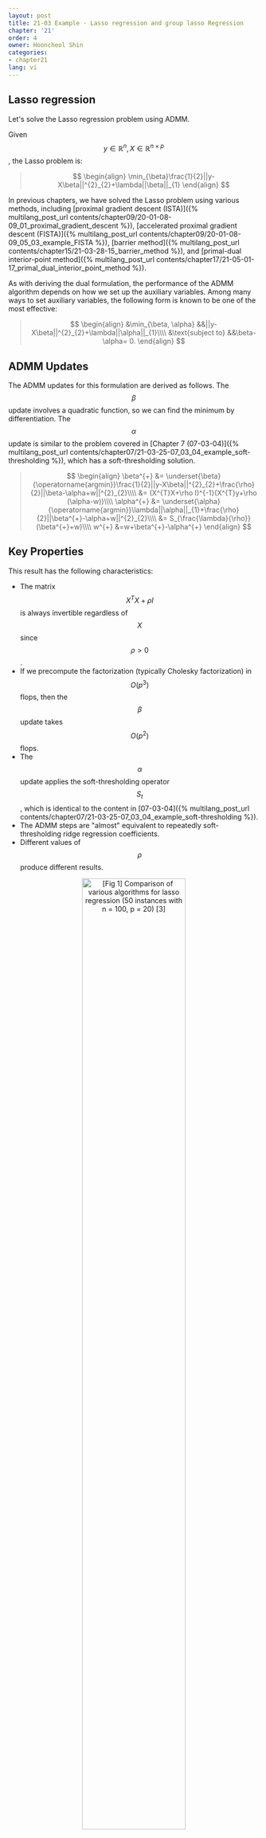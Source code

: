 ```yaml
---
layout: post
title: 21-03 Example - Lasso regression and group lasso Regression
chapter: '21'
order: 4
owner: Hooncheol Shin
categories:
- chapter21
lang: vi
---
```


## Lasso regression
Let's solve the Lasso regression problem using ADMM.

Given $$y\in \mathbb{R}^{n}, X\in \mathbb{R}^{n\times p}$$, the Lasso problem is:
>$$
>\begin{align}
>\min_{\beta}\frac{1}{2}||y-X\beta||^{2}_{2}+\lambda||\beta||_{1}
>\end{align}
>$$

In previous chapters, we have solved the Lasso problem using various methods, including [proximal gradient descent (ISTA)]({% multilang_post_url contents/chapter09/20-01-08-09_01_proximal_gradient_descent %}), [accelerated proximal gradient descent (FISTA)]({% multilang_post_url contents/chapter09/20-01-08-09_05_03_example_FISTA %}), [barrier method]({% multilang_post_url contents/chapter15/21-03-28-15_barrier_method %}), and [primal-dual interior-point method]({% multilang_post_url contents/chapter17/21-05-01-17_primal_dual_interior_point_method %}). 

As with deriving the dual formulation, the performance of the ADMM algorithm depends on how we set up the auxiliary variables. Among many ways to set auxiliary variables, the following form is known to be one of the most effective:
>$$
>\begin{align}
>&\min_{\beta, \alpha} &&||y-X\beta||^{2}_{2}+\lambda||\alpha||_{1}\\\\
>&\text{subject to} &&\beta-\alpha= 0.
>\end{align}
>$$

## ADMM Updates

The ADMM updates for this formulation are derived as follows. The $$\beta$$ update involves a quadratic function, so we can find the minimum by differentiation. The $$\alpha$$ update is similar to the problem covered in [Chapter 7 (07-03-04)]({% multilang_post_url contents/chapter07/21-03-25-07_03_04_example_soft-thresholding %}), which has a soft-thresholding solution.
>$$
>\begin{align}
>\beta^{+} &= \underset{\beta}{\operatorname{argmin}}\frac{1}{2}||y-X\beta||^{2}_{2}+\frac{\rho}{2}||\beta-\alpha+w||^{2}_{2}\\\\
>&= (X^{T}X+\rho I)^{-1}(X^{T}y+\rho (\alpha-w))\\\\
>\alpha^{+} &= \underset{\alpha}{\operatorname{argmin}}\lambda||\alpha||_{1}+\frac{\rho}{2}||\beta^{+}-\alpha+w||^{2}_{2}\\\\
>&= S_{\frac{\lambda}{\rho}}(\beta^{+}+w)\\\\
>w^{+} &=w+\beta^{+}-\alpha^{+}
>\end{align}
>$$

## Key Properties

This result has the following characteristics:

* The matrix $$X^{T}X+\rho I$$ is always invertible regardless of $$X$$ since $$\rho>0$$.
* If we precompute the factorization (typically Cholesky factorization) in $$O(p^{3})$$ flops, then the $$\beta$$ update takes $$O(p^{2})$$ flops.
* The $$\alpha$$ update applies the soft-thresholding operator $$S_{t}$$, which is identical to the content in [07-03-04]({% multilang_post_url contents/chapter07/21-03-25-07_03_04_example_soft-thresholding %}).
* The ADMM steps are "almost" equivalent to repeatedly soft-thresholding ridge regression coefficients.
* Different values of $$\rho$$ produce different results.

<figure class="image" style="align: center;">
<p align="center">
  <img src="{{ site.baseurl }}/img/chapter_img/chapter21/lasso.png" alt="[Fig 1] Comparison of various algorithms for lasso regression (50 instances with n = 100, p = 20) [3]" width="70%">
  <figcaption style="text-align: center;">[Fig 1] Comparison of various algorithms for lasso regression (50 instances with n = 100, p = 20) [3]</figcaption>
</p>
</figure>


## Performance Comparison

[Fig 1] compares the convergence of various algorithms for the Lasso regression problem. All algorithms have the same computational complexity per iteration. As can be seen from the convergence speed in the graph, ADMM has similar convergence speed to proximal gradient descent (black). Accelerated proximal gradient descent (red) has "Nesterov ripples" but shows slightly faster convergence speed. We can also confirm that ADMM shows different convergence speeds according to the $$\rho$$ value. Coordinate descent (green), which will be discussed later in [Chapter 23]({% multilang_post_url contents/chapter23/21-03-28-23_Coordinate_Descent %}), uses more information about the problem and therefore has faster convergence speed compared to other methods. The disadvantage of coordinate descent is that there are conditions required for its application.

If the $$\rho$$ value is set too large, the weight of minimizing the objective function $$f+g$$ becomes small, and if the $$\rho$$ value is set too small, feasibility decreases. Therefore, setting an appropriate $$\rho$$ value is important. For detailed information, see [BPCPE] discussed in the [Chapter 21 reference papers]({% multilang_post_url contents/chapter21/21-03-29-21_00_Alternating_Direction_Method_of_Multipliers %}).

## Group Lasso Regression

Similarly, let's examine solving the Group Lasso regression problem with ADMM. The Group Lasso regression problem is defined as follows for $$y\in \mathbb{R}^{n}, X\in \mathbb{R}^{n \times p}$$:

>$$
>\begin{align}
>\min_{\beta}\frac{1}{2}||y-X\beta||^{2}_{2}+\lambda\sum^{G}_{g=1} c_{g}||\beta_{(g)}||_{2}.
>\end{align}
>$$

As with Lasso regression, we can reformulate the problem:
>$$
>\begin{align}
>&\min_{\beta,\alpha} &&\frac{1}{2}||y-X\beta||^{2}_{2}+\lambda\sum^{G}_{g=1} c_{g}||\alpha_{(g)}||_{2}\\\\
>&\text{subject to} &&\beta-\alpha=0.
>\end{align}
>$$

The ADMM steps are as follows:
>$$
>\begin{align}
>\beta^{+} &= (X^{T}X+\rho I)^{-1}(X^{T}y+\rho (\alpha-w))\\\\
>\alpha^{+} &= R_{c_{g}\frac{\lambda}{\rho}}(\beta^{+}_{(g)}+w_{(g)})\qquad \text{g = 1,...G}\\\\
>w^{+} &=w+\beta^{+}-\alpha^{+}
>\end{align}
>$$

## Properties of Group Lasso ADMM

This result has the following characteristics:

* The matrix $$X^{T}X+\rho I$$ is always invertible regardless of $$X$$ since $$\rho>0$$.
* If we precompute the factorization (typically Cholesky factorization) in $$O(p^{3})$$ flops, then the $$\beta$$ update takes $$O(p^{2})$$ flops.
* The $$\alpha$$ update applies the group soft-thresholding operator $$R_{t}$$, which is defined as follows:

>\begin{align}
>R_{t}(x) = (1-\frac{x}{\lVert x \rVert_{2}})_{+}x
>\end{align}

